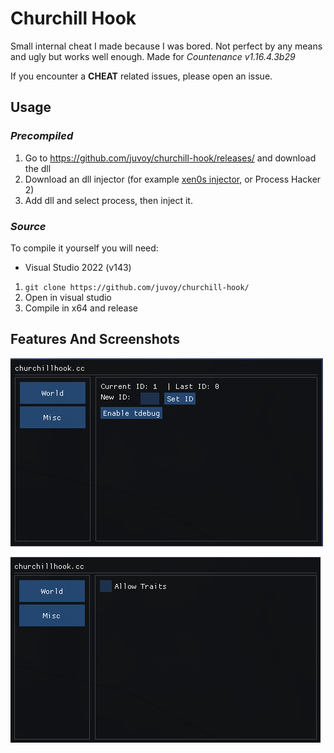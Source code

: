 # Churchill Hook
Small internal cheat I made because I was bored. Not perfect by any means and ugly but works well enough. Made for *Countenance v1.16.4.3b29*

If you encounter a **CHEAT** related issues, please open an issue.
## Usage
### *Precompiled*
1. Go to https://github.com/juvoy/churchill-hook/releases/ and download the dll
2. Download an dll injector (for example [xen0s injector](https://github.com/DarthTon/Xenos), or Process Hacker 2)
3. Add dll and select process, then inject it. 

### *Source*
To compile it yourself you will need:
- Visual Studio 2022 (v143)

1. `git clone https://github.com/juvoy/churchill-hook/`
2. Open in visual studio
3. Compile in x64 and release


## Features And Screenshots
![world section screenshot](https://github.com/juvoy/churchill-hook/blob/master/churchill%20hook/screenshots/screenshot_world.png)

![misc section screenshot](https://github.com/juvoy/churchill-hook/blob/master/churchill%20hook/screenshots/screenshot_misc.png)
